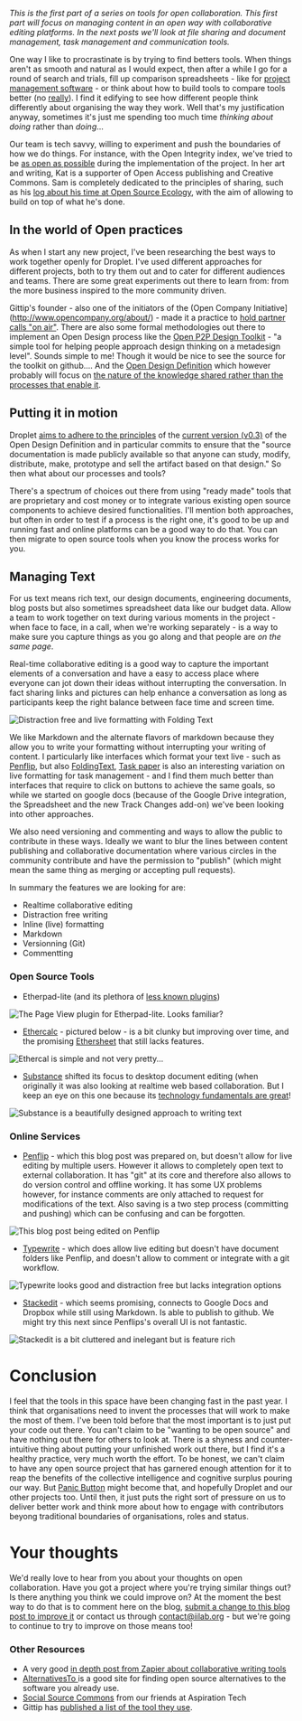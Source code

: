 _This is the first part of a series on tools for open collaboration. This first part will focus on managing content in an open way with collaborative editing platforms. In the next posts we'll look at file sharing and document management, task management and communication tools._

<!--more-->

One way I like to procrastinate is by trying to find betters tools. When things aren't as smooth and natural as I would expect, then after a while I go for a round of search and trials, fill up comparison spreadsheets - like for [project management software](https://docs.google.com/spreadsheet/pub?key=0AhQdlH5mVj3PdGE3bVQ4amtxcWdLUFMwYXpnb0NSamc&single=true&gid=0&output=html) - or think about how to build tools to compare tools better (no [really](https://github.com/iilab/openintegrity/issues/34)). I find it edifying to see how different people think differently about organising the way they work. Well that's my justification anyway, sometimes it's just me spending too much time _thinking about doing_ rather than _doing_... 

Our team is tech savvy, willing to experiment and push the boundaries of how we do things. For instance, with the Open Integrity index, we've tried to be [as open as possible](https://wiki.openintegrity.org) during the implementation of the project. In her art and writing, Kat is a supporter of Open Access publishing and Creative Commons. Sam is completely dedicated to the principles of sharing, such as his [log about his time at Open Source Ecology](http://opensourceecology.org/wiki/Samthetechie_log), with the aim of allowing to build on top of what he's done. 

##  In the world of Open practices

As when I start any new project, I've been researching the best ways to work together openly for Droplet. I've used different approaches for different projects, both to try them out and to cater for different audiences and teams. There are some great experiments out there to learn from: from the more business inspired to the more community driven. 

Gittip's founder - also one of the initiators of the (Open Company Initiative](http://www.opencompany.org/about/) - made it a practice to [hold partner calls "on air"](https://medium.com/building-gittip/5886749a4ded). There are also some formal methodologies out there to implement an Open Design process like the [Open P2P Design Toolkit](http://issuu.com/openp2pdesign/docs/openp2pdesign.toolkit_pixelache) - "a simple tool for helping people approach design thinking on a metadesign level". Sounds simple to me! Though it would be nice to see the source for the toolkit on github.... And the [Open Design Definition](https://github.com/OpenDesign-WorkingGroup/Open-Design-Definition/blob/master/open.design_definition/open.design.definition.md) which however probably will focus on [the nature of the knowledge shared rather than the processes that enable it](https://github.com/OpenDesign-WorkingGroup/Open-Design-Definition/issues/17).

## Putting it in motion

Droplet [aims to adhere to the principles](https://www.penflip.com/jun/droplet/blob/master/open-design.txt) of the [current version (v0.3)](https://github.com/OpenDesign-WorkingGroup/Open-Design-Definition/blob/03c2d543242fed0d8e999b79d96c6671b46406a6/open.design_definition/open.design.definition.md) of the Open Design Definition and in particular commits to ensure that the "source documentation is made publicly available so that anyone can study, modify, distribute, make, prototype and sell the artifact based on that design." So then what about our processes and tools? 

There's a spectrum of choices out there from using "ready made" tools that are proprietary and cost money or to integrate various existing open source components to achieve desired functionalities. I'll mention both approaches, but often in order to test if a process is the right one, it's good to be up and running fast and online platforms can be a good way to do that. You can then migrate to open source tools when you know the process works for you.

## Managing Text

For us text means rich text, our design documents, engineering documents, blog posts but also sometimes spreadsheet data like our budget data. Allow a team to work together on text during various moments in the project - when face to face, in a call, when we're working separately - is a way to make sure you capture things as you go along and that people are _on the same page_. 

Real-time collaborative editing is a good way to capture the important elements of a conversation and have a easy to access place where everyone can jot down their ideas without interrupting the conversation. In fact sharing links and pictures can help enhance a conversation as long as participants keep the right balance between face time and screen time.

![Distraction free and live formatting with Folding Text](http://www.foldingtext.com/static/gallery/1-simple.png)

We like Markdown and the alternate flavors of markdown because they allow you to write your formatting without interrupting your writing of content. I particularly like interfaces which format your text live - such as [Penflip](https://www.penflip.com), but also [FoldingText](http://www.foldingtext.com/), [Task paper](www.hogbaysoftware.com/products/taskpaper) is also an interesting variation on live formatting for task management - and I find them much better than interfaces that require to click on buttons to achieve the same goals, so while we started on google docs (because of the Google Drive integration, the Spreadsheet and the new Track Changes add-on) we've been looking into other approaches. 

We also need versioning and commenting and ways to allow the public to contribute in these ways. Ideally we want to blur the lines between content publishing and collaborative documentation where various circles in the community contribute and have the permission to "publish" (which might mean the same thing as merging or accepting pull requests).

In summary the features we are looking for are:

 - Realtime collaborative editing
 - Distraction free writing
 - Inline (live) formatting
 - Markdown
 - Versionning (Git)
 - Commentting

### Open Source Tools 

 - Etherpad-lite (and its plethora of [less known plugins](http://mclear.co.uk/2014/01/04/top-10-etherpad-plugins-2014/))
 
 ![The Page View plugin for Etherpad-lite. Looks familiar?](http://mclear.co.uk/files/2014/01/crop-550x159.png)
 
 - [Ethercalc](http://ethercalc.net/) - pictured below - is a bit clunky but improving over time, and the promising [Ethersheet](https://ethersheet.org) that still lacks features.
 
 ![Ethercal is simple and not very pretty...](/images/news/screen-shot-2014-06-03-at-215510.png)

 - [Substance](http://substance.io/composer/) shifted its focus to desktop document editing (when originally it was also looking at realtime web based collaboration. But I keep an eye on this one because its [technology fundamentals are great](https://github.com/substance)! 

 ![Substance is a beautifully designed approach to writing text](http://substance.io/images/screenshots/substance-composer-beta-3.png)

### Online Services

  - [Penflip](https://www.penflip.com) - which this blog post was prepared on, but doesn't allow for live editing by multiple users. However it allows to completely open text to external collaboration. It has "git" at its core and therefore also allows to do version control and offline working. It has some UX problems however, for instance comments are only attached to request for modifications of the text. Also saving is a two step process (committing and pushing) which can be confusing and can be forgotten.

 ![This blog post being edited on Penflip](/images/news/screen-shot-2014-06-03-at-220144.png)
  
  - [Typewrite](https://typewrite.io/) - which does allow live editing but doesn't have document folders like Penflip, and doesn't allow to comment or integrate with a git workflow.

 ![Typewrite looks good and distraction free but lacks integration options](/images/news/screen-shot-2014-06-03-at-220525.png)

  - [Stackedit](https://stackedit.io/) - which seems promising, connects to Google Docs and Dropbox while still using Markdown. Is able to publish to github. We might try this next since Penflips's overall UI is not fantastic.
  
 ![Stackedit is a bit cluttered and inelegant but is feature rich](/images/news/screen-shot-2014-06-03-at-221941.png)
  
# Conclusion

I feel that the tools in this space have been changing fast in the past year. I think that organisations need to invent the processes that will work to make the most of them. I've been told before that the most important is to just put your code out there. You can't claim to be "wanting to be open source" and have nothing out there for others to look at. There is a shyness and counter-intuitive thing about putting your unfinished work out there, but I find it's a healthy practice, very much worth the effort. To be honest, we can't claim to have any open source project that has garnered enough attention for it to reap the benefits of the collective intelligence and cognitive surplus pouring our way. But [Panic Button](https://panicbutton.io) might become that, and hopefully Droplet and our other projects too. Until then, it just puts the right sort of pressure on us to deliver better work and think more about how to engage with contributors beyong traditional boundaries of organisations, roles and status.

# Your thoughts

We'd really love to hear from you about your thoughts on open collaboration. Have you got a project where you're trying similar things out? Is there anything you think we could improve on? At the moment the best way to do that is to comment here on the blog, [submit a change to this blog post to improve it](https://www.penflip.com/jun/droplet-blog-posts/blob/master/02-Tribulations-in-Open-Collaboration.txt) or contact us through contact@iilab.org - but we're going to continue to try to improve on those means too!

### Other Resources

 - A very good [in depth post from Zapier about collaborative writing tools](https://zapier.com/blog/collaborative-writing-tools-editorially-draft-penflip/)
 - [AlternativesTo ](http://alternativeto.net/) is a good site for finding open source alternatives to the software you already use.
 - [Social Source Commons](https://socialsourcecommons.org/) from our friends at Aspiration Tech
 - Gittip has [published a list of the tool they use](http://building.gittip.com/appendices/channels).

